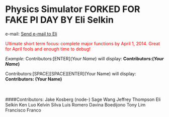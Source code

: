 Physics Simulator
<b></i>FORKED FOR FAKE PI DAY BY Eli Selkin</i></b>
=================
e-mail: <a href="mailto:eselkin@go.pasadena.edu?body=I don't know how to add myself, send Git Info!"> Send e-mail to Eli </a>



<font color=red>Ultimate short term focus: complete major functions by April 1, 2014. Great for April fools and enough time to debug! </font>



_Example:_
Contributors:\[ENTER\](*Your Name*) will display:
<b>Contributors:(*Your Name*)</b>

Contributors:\[SPACE\]\[SPACE\]\[ENTER\](Your Name) will display:
<b>Contributors:
(Your Name)</b>

<br/>
<br/>
####Contributors:
Jake Kosberg (node-)
Sage Wang
Jeffrey Thompson
Eli Selkin
Ken Luo
Kelvin Silva
Luis Romero
Davina Boedijono
Tony Lim
Francisco Franco


